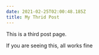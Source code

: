 ```yaml
---
date: 2021-02-25T02:00:48.185Z
title: My Thrid Post
---
```

This is a third post page.



If you are seeing this, all works fine